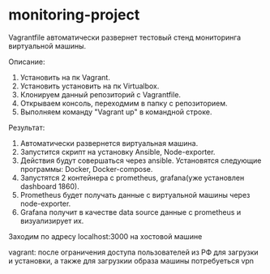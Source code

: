 # monitoring-project
Vagrantfile автоматически развернет тестовый стенд мониторинга виртуальной машины. 

Описание:
1. Установить на пк Vagrant.
2. Установить установить на пк Virtualbox.
3. Клонируем данный репозиторий с Vagrantfile.
4. Открываем консоль, переходмим в папку с репозиторием.
5. Выполняем команду "Vagrant up" в командной строке.

Результат:
1. Автоматически развернется виртуальная машина.
2. Запустится скрипт на установку Ansible, Node-exporter.
3. Действия будут совершаться через ansible. Установятся следующие программы: Docker, Docker-compose.
4. Запустятся 2 контейнера с prometheus, grafana(уже установлен dashboard 1860).
5. Prometheus будет получать данные с виртуальной машины через node-exporter.
6. Grafana получит в качестве data source данные с prometheus и визуализирует их.

Заходим по адресу localhost:3000 на хостовой машине

vagrant:
после ограничения доступа пользователей из РФ для загрузки и установки, а также для загрузкии образа машины потребуеться vpn

